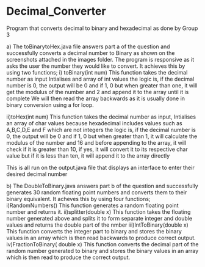 # Decimal_Converter
Program that converts decimal to binary and hexadecimal as done by Group 3


a)
The toBinarytoHex.java file answers part a of the question and successfully converts a decimal number to Binary as shown on the screenshots attached in the images folder.
The program is responsive as it asks the user the number they would like to convert.
It achieves this by using two functions;
  i)  toBinary(int num) 
  This function takes the decimal number as input
  Intialises and array of int values
  the logic is, if the decimal number is 0, the output will be 0 and if 1, 0
  but when greater than one, it will get the modulus of the number and 2 and append it to the array until it is complete
  We will then read the array backwards as it is usually done in binary conversion using a for loop.
  
  ii)toHex(int num)
  This function takes the decimal number as input,
  Intialises an array of char values because hexadecimal includes values such as A,B,C,D,E and F which are not integers
  the logic is, if the decimal number is 0, the output will be 0 and if 1, 0
  but when greater than 1, it will calculate the modulus of the number and 16
  and before appending to the array, it will check if it is greater than 10, if yes, it will convert it to its respective char value
  but if it is less than ten, it will append it to the array directly
  
This is all run on the output.java file that displays an interface to enter their desired decimal number
  
b)
The DoubleToBinary.java answers part b of the question and successfully generates 30 random floating point numbers and converts them to their binary equivalent.
It acheves this by using four functions;
  i)RandomNumbers()
  This function generates a random floating point number and returns it.
  ii)splitter(double x)
  This function takes the floating number generated above and splits it to form separate integer and double values and returns the double part of the nmber
  iii)IntToBinary(double x)
  This function converts the integer part to binary and stores the binary values in an array which is then read backwards to produce correct output. 
  iv)FractionToBinary( double x)
  This function converts the decimal part of the random number generated to binary and stores the binary values in an array which is then read to produce the correct output.
  
  
